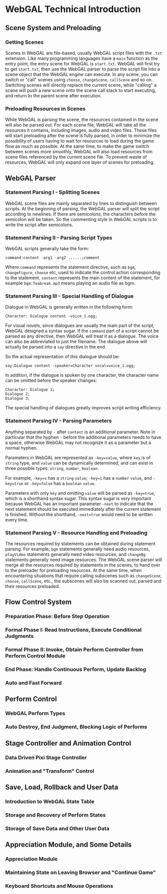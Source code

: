 # WebGAL Technical Introduction

## Scene System and Preloading

### Getting Scenes

Scenes in WebGAL are file-based, usually WebGAL script files with the `.txt` extension. Like many programming languages have a `main` function as the entry point, the entry scene for WebGAL is `start.txt`. WebGAL will first try to get `start.txt`, then use the WebGAL parser to parse the script file into a scene object that the WebGAL engine can execute. In any scene, you can switch or "call" scenes using `choose`, `changeScene`, `callScene` and so on. Switching scenes will directly replace the current scene, while "calling" a scene will push a new scene onto the scene call stack to start executing, and return to the parent scene after execution.

### Preloading Resources in Scenes

While WebGAL is parsing the scene, the resources contained in the scene will also be parsed out. For each scene file, WebGAL will take all the resources it contains, including images, audio and video files. These files will start preloading after the scene is fully parsed, in order to minimize the possibility of users having to wait for resources to load during the game flow as much as possible. At the same time, to make the game switch between scenes more smoothly, WebGAL will also load resources from scene files referenced by the current scene file. To prevent waste of resources, WebGAL will only expand one layer of scenes for preloading.

## WebGAL Parser

### Statement Parsing I - Splitting Scenes

WebGAL scene files are mainly separated by lines to distinguish between scripts. At the beginning of parsing, the WebGAL parser will split the script according to newlines. If there are semicolons, the characters before the semicolon will be taken. So the commenting style in WebGAL scripts is to write the script after semicolons.

### Statement Parsing II - Parsing Script Types

WebGAL scripts generally take the form:

```
command:content -arg1 -arg2 ......;comment
```

Where `command` represents the statement directive, such as `bgm`, `changeFigure`, `choose` etc, used to indicate the control action corresponding to the statement. `content` represents the main content of the statement, for example `bgm:Teabreak.mp3` means playing an audio file as bgm.

### Statement Parsing III - Special Handling of Dialogue

Dialogue in WebGAL is generally written in the following form:

```
Character: Dialogue content -voice_1.ogg;
```

For visual novels, since dialogues are usually the main part of the script, WebGAL designed a syntax sugar. If the `command` part of a script cannot be parsed as any directive, then WebGAL will treat it as a dialogue. The voice can also be abbreviated to just the filename. The dialogue above will actually be parsed into a `say` directive in the end.

So the actual representation of this dialogue should be:

```
say:Dialogue content -speaker=Character vocal=voice_1.ogg;
```

In addition, if the dialogue is spoken by one character, the character name can be omitted before the speaker changes:

```
Character: Dialogue 1;
Dialogue 2; 
Dialogue 3;
```

The special handling of dialogues greatly improves script writing efficiency.

### Statement Parsing IV - Parsing Parameters

Anything separated by `-` after `content` is an additional parameter. Note in particular that the hyphen `-` before the additional parameters needs to have a space, otherwise WebGAL may not recognize it as a parameter but a normal hyphen.

Parameters in WebGAL are represented as `-key=value`, where `key` is of `string` type, and `value` can be dynamically determined, and can exist in three possible types: `string`, `number`, `boolean`.

For example, `-key=s` has a `string` `value`; `-key=1` has a `number` `value`, and `-key=true` or `-key=false` has a `boolean` `value`.

Parameters with only `key` and omitting `value` will be parsed as `-key=true`, which is a shorthand syntax sugar. This syntax sugar is very important because WebGAL has an important parameter `-next` to indicate that the next statement should be executed immediately after the current statement is finished. Without the shorthand, `-next=true` would need to be written every time.

### Statement Parsing V - Resource Handling and Preloading

The resources required by statements can be obtained during statement parsing. For example, `bgm` statements generally need audio resources, `playVideo` statements generally need video resources, and `changeBg` statements generally need image resources. The WebGAL scene parser will merge all the resources required by statements in the scenes, to hand over to the preloader for preloading resources. At the same time, when encountering situations that require calling subscenes such as `changeScene`, `choose`, `callScene`, etc., the subscenes will also be scanned out, parsed and their resources preloaded.

## Flow Control System

### Preparation Phase: Before Step Operation

### Formal Phase I: Read Instructions, Execute Conditional Judgments

### Formal Phase II: Invoke, Obtain Perform Controller from Perform Control Module

### End Phase: Handle Continuous Perform, Update Backlog

### Auto and Fast Forward

## Perform Control

### WebGAL Perform Types

### Auto Destroy, End Judgment, Blocking Logic of Performs

## Stage Controller and Animation Control

### Data Driven Pixi Stage Controller

### Animation and "Transform" Control

## Save, Load, Rollback and User Data

### Introduction to WebGAL State Table

### Storage and Recovery of Perform States

### Storage of Save Data and Other User Data

## Appreciation Module, and Some Details

### Appreciation Module

### Maintaining State on Leaving Browser and "Continue Game"

### Keyboard Shortcuts and Mouse Operations
